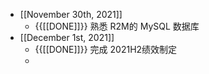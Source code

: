 - [[November 30th, 2021]]
    - {{[[DONE]]}} 熟悉 R2M的 MySQL 数据库
- [[December 1st, 2021]]
    - {{[[DONE]]}} 完成 2021H2绩效制定
    - 
